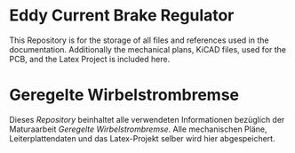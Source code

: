 # Eddy Current Brake Regulator
This Repository is for the storage of all files and references used in the documentation.
Additionally the mechanical plans, KiCAD files, used for the PCB, and the Latex Project is included here.

# Geregelte Wirbelstrombremse
Dieses *Repository* beinhaltet alle verwendeten Informationen bezüglich der Maturaarbeit *Geregelte Wirbelstrombremse*. Alle mechanischen Pläne, Leiterplattendaten und das Latex-Projekt selber wird hier abgespeichert.

